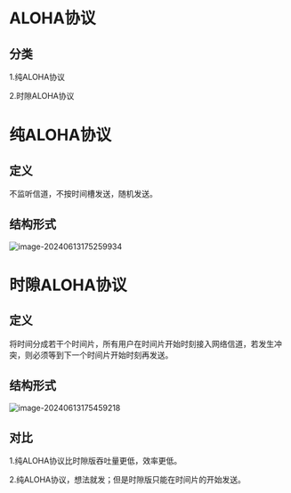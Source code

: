 # ALOHA协议

## 分类

1.纯ALOHA协议

2.时隙ALOHA协议



# 纯ALOHA协议

## 定义

不监听信道，不按时间槽发送，随机发送。

## 结构形式

![image-20240613175259934](../TyporaImage/image-20240613175259934.png)

# 时隙ALOHA协议

## 定义

将时间分成若干个时间片，所有用户在时间片开始时刻接入网络信道，若发生冲突，则必须等到下一个时间片开始时刻再发送。

## 结构形式

![image-20240613175459218](../TyporaImage/image-20240613175459218.png)





## 对比

1.纯ALOHA协议比时隙版吞吐量更低，效率更低。

2.纯ALOHA协议，想法就发；但是时隙版只能在时间片的开始发送。